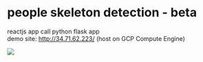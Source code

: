 # people skeleton detection - beta

reactjs app call python flask app<br>
demo site: http://34.71.62.223/ (host on GCP Compute Engine)

<img src="https://github.com/Kenytw/people-skeleton-detection---beta/assets/131391070/606f476e-7288-4111-a930-f38c3d086f49">
